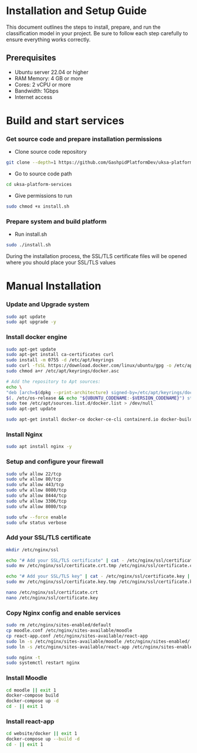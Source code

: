 # Installation and Setup Guide

This document outlines the steps to install, prepare, and run the classification model in your project. Be sure to follow each step carefully to ensure everything works correctly.

## Prerequisites

- Ubuntu server 22.04 or higher
- RAM Memory: 4 GB or more
- Cores: 2 vCPU or more
- Bandwidth: 1Gbps
- Internet access

# Build and start services
### Get source code and prepare installation permissions
- Clone source code repository
```bash
git clone --depth=1 https://github.com/GashpidPlatformDev/uksa-platform-services.git
```
- Go to source code path
```bash
cd uksa-platform-services
```
- Give permissions to run
```bash
sudo chmod +x install.sh
```
### Prepare system and build platform
- Run install.sh
```bash
sudo ./install.sh
```
During the installation process, the SSL/TLS certificate files will be opened where you should place your SSL/TLS values

# Manual Installation
### Update and Upgrade system
```bash
sudo apt update
sudo apt upgrade -y
```

### Install docker engine
```bash
sudo apt-get update
sudo apt-get install ca-certificates curl
sudo install -m 0755 -d /etc/apt/keyrings
sudo curl -fsSL https://download.docker.com/linux/ubuntu/gpg -o /etc/apt/keyrings/docker.asc
sudo chmod a+r /etc/apt/keyrings/docker.asc

# Add the repository to Apt sources:
echo \
"deb [arch=$(dpkg --print-architecture) signed-by=/etc/apt/keyrings/docker.asc] https://download.docker.com/linux/ubuntu \
$(. /etc/os-release && echo "${UBUNTU_CODENAME:-$VERSION_CODENAME}") stable" | \
sudo tee /etc/apt/sources.list.d/docker.list > /dev/null
sudo apt-get update

sudo apt-get install docker-ce docker-ce-cli containerd.io docker-buildx-plugin docker-compose-plugin docker-compose -y
```

### Install Nginx
```bash
sudo apt install nginx -y
```

### Setup and configure your firewall
```bash
sudo ufw allow 22/tcp
sudo ufw allow 80/tcp
sudo ufw allow 443/tcp
sudo ufw allow 8080/tcp
sudo ufw allow 8444/tcp
sudo ufw allow 3306/tcp
sudo ufw allow 8080/tcp

sudo ufw --force enable
sudo ufw status verbose
```

### Add your SSL/TLS certificate
```bash
mkdir /etc/nginx/ssl

echo "# Add your SSL/TLS certificate" | cat - /etc/nginx/ssl/certificate.crt | sudo tee /etc/nginx/ssl/certificate.crt.tmp > /dev/null
sudo mv /etc/nginx/ssl/certificate.crt.tmp /etc/nginx/ssl/certificate.crt

echo "# Add your SSL/TLS key" | cat - /etc/nginx/ssl/certificate.key | sudo tee /etc/nginx/ssl/certificate.key.tmp > /dev/null
sudo mv /etc/nginx/ssl/certificate.key.tmp /etc/nginx/ssl/certificate.key

nano /etc/nginx/ssl/certificate.crt
nano /etc/nginx/ssl/certificate.key
```

### Copy Nginx config and enable services
```bash
sudo rm /etc/nginx/sites-enabled/default
cp moodle.conf /etc/nginx/sites-available/moodle
cp react-app.conf /etc/nginx/sites-available/react-app
sudo ln -s /etc/nginx/sites-available/moodle /etc/nginx/sites-enabled/
sudo ln -s /etc/nginx/sites-available/react-app /etc/nginx/sites-enabled/

sudo nginx -t
sudo systemctl restart nginx
```

### Install Moodle
```bash
cd moodle || exit 1
docker-compose build
docker-compose up -d
cd - || exit 1
```

### Install react-app
```bash
cd website/docker || exit 1
docker-compose up --build -d
cd - || exit 1
```